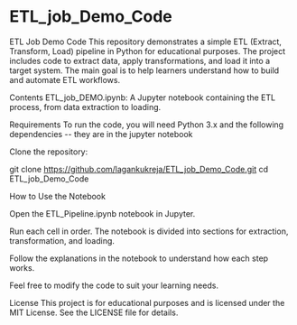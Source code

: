 # ETL_job_Demo_Code

ETL Job Demo Code
This repository demonstrates a simple ETL (Extract, Transform, Load) pipeline in Python for educational purposes. The project includes code to extract data, apply transformations, and load it into a target system. The main goal is to help learners understand how to build and automate ETL workflows.

Contents
ETL_job_DEMO.ipynb: A Jupyter notebook containing the ETL process, from data extraction to loading.



Requirements
To run the code, you will need Python 3.x and the following dependencies -- they are in the jupyter notebook

Clone the repository:


git clone https://github.com/lagankukreja/ETL_job_Demo_Code.git
cd ETL_job_Demo_Code

How to Use the Notebook

Open the ETL_Pipeline.ipynb notebook in Jupyter.

Run each cell in order. The notebook is divided into sections for extraction, transformation, and loading.

Follow the explanations in the notebook to understand how each step works.

Feel free to modify the code to suit your learning needs.

License
This project is for educational purposes and is licensed under the MIT License. See the LICENSE file for details.

